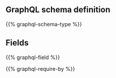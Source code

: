 ## GraphQL schema definition

{{% graphql-schema-type %}}

## Fields

{{% graphql-field %}}

{{% graphql-require-by %}}
